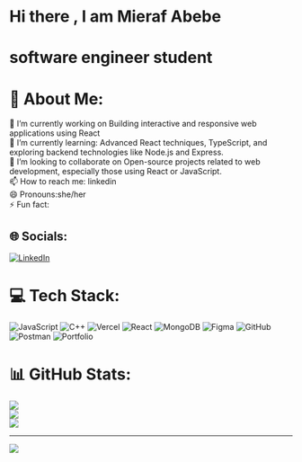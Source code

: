 # Hi there , I am Mieraf Abebe
# software engineer student
# 💫 About Me:
🔭 I’m currently working on Building interactive and responsive web applications using React<br>🌱 I’m currently learning: Advanced React techniques, TypeScript, and exploring backend technologies like Node.js and Express.<br>👯 I’m looking to collaborate on Open-source projects related to web development, especially those using React or JavaScript.<br>📫 How to reach me: linkedin<br>😄 Pronouns:she/her<br>⚡ Fun fact:


## 🌐 Socials:
[![LinkedIn](https://img.shields.io/badge/LinkedIn-%230077B5.svg?logo=linkedin&logoColor=white)](https://linkedin.com/in/in/mieraf-abebe-971ba1323) 

# 💻 Tech Stack:
![JavaScript](https://img.shields.io/badge/javascript-%23323330.svg?style=for-the-badge&logo=javascript&logoColor=%23F7DF1E) ![C++](https://img.shields.io/badge/c++-%2300599C.svg?style=for-the-badge&logo=c%2B%2B&logoColor=white) ![Vercel](https://img.shields.io/badge/vercel-%23000000.svg?style=for-the-badge&logo=vercel&logoColor=white) ![React](https://img.shields.io/badge/react-%2320232a.svg?style=for-the-badge&logo=react&logoColor=%2361DAFB) ![MongoDB](https://img.shields.io/badge/MongoDB-%234ea94b.svg?style=for-the-badge&logo=mongodb&logoColor=white) ![Figma](https://img.shields.io/badge/figma-%23F24E1E.svg?style=for-the-badge&logo=figma&logoColor=white) ![GitHub](https://img.shields.io/badge/github-%23121011.svg?style=for-the-badge&logo=github&logoColor=white) ![Postman](https://img.shields.io/badge/Postman-FF6C37?style=for-the-badge&logo=postman&logoColor=white) ![Portfolio](https://img.shields.io/badge/Portfolio-%23000000.svg?style=for-the-badge&logo=firefox&logoColor=#FF7139)
# 📊 GitHub Stats:
![](https://github-readme-stats.vercel.app/api?username=MierafA12&theme=dark&hide_border=false&include_all_commits=true&count_private=true)<br/>
![](https://github-readme-streak-stats.herokuapp.com/?user=MierafA12&theme=dark&hide_border=false)<br/>
![](https://github-readme-stats.vercel.app/api/top-langs/?username=MierafA12&theme=dark&hide_border=false&include_all_commits=true&count_private=true&layout=compact)

---
[![](https://visitcount.itsvg.in/api?id=MierafA12&icon=0&color=0)](https://visitcount.itsvg.in)

<!-- Proudly created with GPRM ( https://gprm.itsvg.in ) -->
